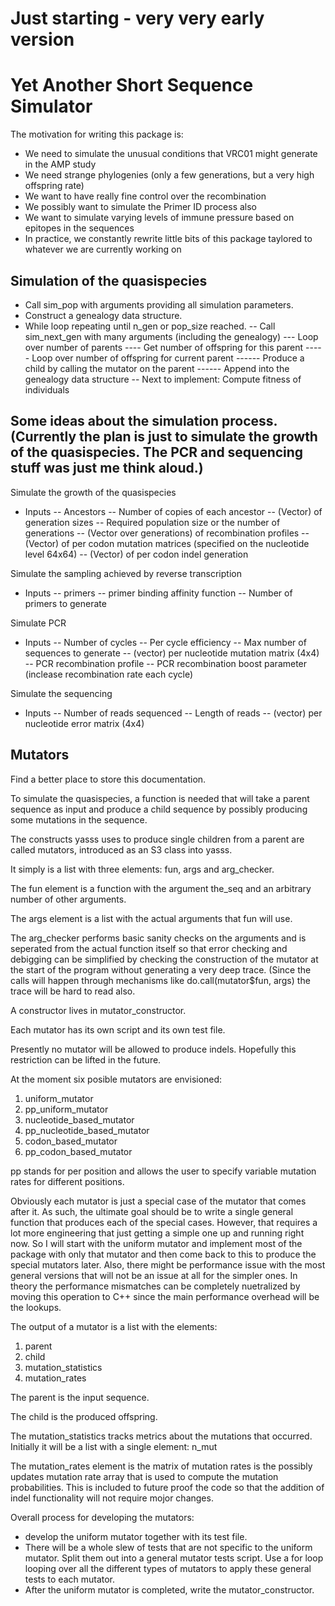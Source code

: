 # Just starting - very very early version

# Yet Another Short Sequence Simulator

The motivation for writing this package is:
- We need to simulate the unusual conditions that VRC01 might generate in the AMP study
- We need strange phylogenies (only a few generations, but a very high offspring rate)
- We want to have really fine control over the recombination
- We possibly want to simulate the Primer ID process also
- We want to simulate varying levels of immune pressure based on epitopes in the sequences
- In practice, we constantly rewrite little bits of this package taylored to whatever we are currently working on

## Simulation of the quasispecies

- Call sim_pop with arguments providing all simulation parameters.
- Construct a genealogy data structure.
- While loop repeating until n_gen or pop_size reached.
-- Call sim_next_gen with many arguments (including the genealogy)
--- Loop over number of parents
---- Get number of offspring for this parent
----- Loop over number of offspring for current parent
------ Produce a child by calling the mutator on the parent
------ Append into the genealogy data structure
-- Next to implement: Compute fitness of individuals

## Some ideas about the simulation process. (Currently the plan is just to simulate the growth of the quasispecies. The PCR and sequencing stuff was just me think aloud.)

Simulate the growth of the quasispecies
- Inputs
-- Ancestors
-- Number of copies of each ancestor
-- (Vector) of generation sizes
-- Required population size or the number of generations
-- (Vector over generations) of recombination profiles
-- (Vector) of per codon mutation matrices (specified on the nucleotide level 64x64)
-- (Vector) of per codon indel generation

Simulate the sampling achieved by reverse transcription
- Inputs
-- primers
-- primer binding affinity function
-- Number of primers to generate

Simulate PCR
- Inputs
-- Number of cycles
-- Per cycle efficiency
-- Max number of sequences to generate
-- (vector) per nucleotide mutation matrix (4x4)
-- PCR recombination profile
-- PCR recombination boost parameter (inclease recombination rate each cycle)

Simulate the sequencing
- Inputs
-- Number of reads sequenced
-- Length of reads
-- (vector) per nucleotide error matrix (4x4)

## Mutators

Find a better place to store this documentation.

To simulate the quasispecies, a function is needed that will take a parent sequence as input and produce a child sequence by possibly producing some mutations in the sequence.

The constructs yasss uses to produce single children from a parent are called mutators, introduced as an S3 class into yasss.

It simply is a list with three elements: fun, args and arg_checker.

The fun element is a function with the argument the_seq and an arbitrary number of other arguments.

The args element is a list with the actual arguments that fun will use.

The arg_checker performs basic sanity checks on the arguments and is seperated from the actual function itself so that error checking and debigging can be simplified by checking the construction of the mutator at the start of the program without generating a very deep trace. (Since the calls will happen through mechanisms like do.call(mutator$fun, args) the trace will be hard to read also.

A constructor lives in mutator_constructor.

Each mutator has its own script and its own test file.

Presently no mutator will be allowed to produce indels. Hopefully this restriction can be lifted in the future.

At the moment six posible mutators are envisioned:
1) uniform_mutator
2) pp_uniform_mutator
3) nucleotide_based_mutator
4) pp_nucleotide_based_mutator
5) codon_based_mutator
6) pp_codon_based_mutator

pp stands for per position and allows the user to specify variable mutation rates for different positions.

Obviously each mutator is just a special case of the mutator that comes after it. As such, the ultimate goal should be to write a single general function that produces each of the special cases. However, that requires a lot more engineering that just getting a simple one up and running right now. So I will start with the uniform mutator and implement most of the package with only that mutator and then come back to this to produce the special mutators later. Also, there might be performance issue with the most general versions that will not be an issue at all for the simpler ones. In theory the performance mismatches can be completely nuetralized by moving this operation to C++ since the main performance overhead will be the lookups.

The output of a mutator is a list with the elements: 
1) parent 
2) child 
3) mutation_statistics 
4) mutation_rates

The parent is the input sequence.

The child is the produced offspring.

The mutation_statistics tracks metrics about the mutations that occurred. Initially it will be a list with a single element: n_mut

The mutation_rates element is the matrix of mutation rates is the possibly updates mutation rate array that is used to compute the mutation probabilities. This is included to future proof the code so that the addition of indel functionality will not require mojor changes.

Overall process for developing the mutators:
- develop the uniform mutator together with its test file.
- There will be a whole slew of tests that are not specific to the uniform mutator. Split them out into a general mutator tests script. Use a for loop looping over all the different types of mutators to apply these general tests to each mutator.
- After the uniform mutator is completed, write the mutator_constructor.
